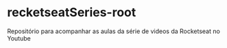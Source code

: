 # recketseatSeries-root
Repositório para acompanhar as aulas da série de videos da Rocketseat no Youtube
